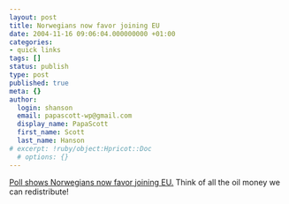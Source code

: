 ```yaml
---
layout: post
title: Norwegians now favor joining EU
date: 2004-11-16 09:06:04.000000000 +01:00
categories:
- quick links
tags: []
status: publish
type: post
published: true
meta: {}
author:
  login: shanson
  email: papascott-wp@gmail.com
  display_name: PapaScott
  first_name: Scott
  last_name: Hanson
# excerpt: !ruby/object:Hpricot::Doc
  # options: {}
---
```

<p><a title="A Fistful of Euros: Twice Bitten Thrice Shy?" href="http://fistfulofeuros.net/archives/000934.php">Poll shows Norwegians now favor joining EU.</a> Think of all the oil money we can redistribute!</p>
